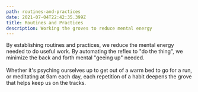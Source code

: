 ```yaml
---
path: routines-and-practices
date: 2021-07-04T22:42:35.399Z
title: Routines and Practices
description: Working the groves to reduce mental energy
---
```

By establishing routines and practices, we reduce the mental energy needed to do useful work. By automating the reflex to "do the thing", we minimize the back and forth mental "geeing up" needed.\
\
Whether it's psyching ourselves up to get out of a warm bed to go for a run, or meditating at 9am each day, each repetition of a habit deepens the grove that helps keep us on the tracks.